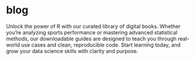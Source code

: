 # blog
Unlock the power of R with our curated library of digital books. Whether you’re analyzing sports performance or mastering advanced statistical methods, our downloadable guides are designed to teach you through real-world use cases and clean, reproducible code. Start learning today, and grow your data science skills with clarity and purpose.
